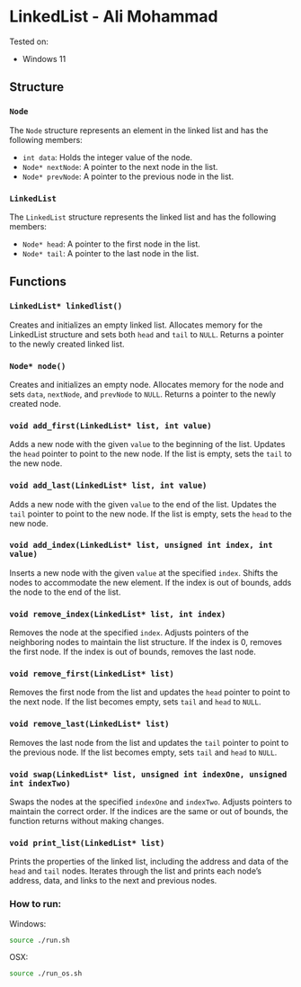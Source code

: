 # LinkedList - Ali Mohammad

Tested on:  
- Windows 11

## Structure

### `Node`
The `Node` structure represents an element in the linked list and has the following members:
- `int data`: Holds the integer value of the node.
- `Node* nextNode`: A pointer to the next node in the list.
- `Node* prevNode`: A pointer to the previous node in the list.

### `LinkedList`
The `LinkedList` structure represents the linked list and has the following members:
- `Node* head`: A pointer to the first node in the list.
- `Node* tail`: A pointer to the last node in the list.

## Functions

### `LinkedList* linkedlist()`
Creates and initializes an empty linked list. Allocates memory for the LinkedList structure and sets both `head` and `tail` to `NULL`. Returns a pointer to the newly created linked list.

### `Node* node()`
Creates and initializes an empty node. Allocates memory for the node and sets `data`, `nextNode`, and `prevNode` to `NULL`. Returns a pointer to the newly created node.

### `void add_first(LinkedList* list, int value)`
Adds a new node with the given `value` to the beginning of the list. Updates the `head` pointer to point to the new node. If the list is empty, sets the `tail` to the new node.

### `void add_last(LinkedList* list, int value)`
Adds a new node with the given `value` to the end of the list. Updates the `tail` pointer to point to the new node. If the list is empty, sets the `head` to the new node.

### `void add_index(LinkedList* list, unsigned int index, int value)`
Inserts a new node with the given `value` at the specified `index`. Shifts the nodes to accommodate the new element. If the index is out of bounds, adds the node to the end of the list.

### `void remove_index(LinkedList* list, int index)`
Removes the node at the specified `index`. Adjusts pointers of the neighboring nodes to maintain the list structure. If the index is 0, removes the first node. If the index is out of bounds, removes the last node.

### `void remove_first(LinkedList* list)`
Removes the first node from the list and updates the `head` pointer to point to the next node. If the list becomes empty, sets `tail` and `head` to `NULL`.

### `void remove_last(LinkedList* list)`
Removes the last node from the list and updates the `tail` pointer to point to the previous node. If the list becomes empty, sets `tail` and `head` to `NULL`.

### `void swap(LinkedList* list, unsigned int indexOne, unsigned int indexTwo)`
Swaps the nodes at the specified `indexOne` and `indexTwo`. Adjusts pointers to maintain the correct order. If the indices are the same or out of bounds, the function returns without making changes.

### `void print_list(LinkedList* list)`
Prints the properties of the linked list, including the address and data of the `head` and `tail` nodes. Iterates through the list and prints each node’s address, data, and links to the next and previous nodes.

### How to run:

Windows: 
```bash
source ./run.sh
```

OSX:
```bash
source ./run_os.sh
```
